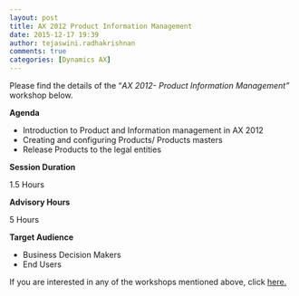 ```yaml
---
layout: post
title: AX 2012 Product Information Management
date: 2015-12-17 19:39
author: tejaswini.radhakrishnan
comments: true
categories: [Dynamics AX]
---
```

Please find the details of the “<em>AX 2012</em><em>- Product Information Management”</em> workshop below.

<strong>Agenda</strong>
<ul>
	<li>Introduction to Product and Information management in AX 2012</li>
	<li>Creating and configuring Products/ Products masters</li>
	<li>Release Products to the legal entities</li>
</ul>
<strong>Session Duration</strong>

1.5 Hours

<strong>Advisory Hours</strong>

5 Hours

<strong>Target Audience</strong>
<ul>
	<li>Business Decision Makers</li>
	<li>End Users</li>
</ul>
If you are interested in any of the workshops mentioned above, click <a href="mailto:blog_ptsdynamics@microsoft.com?Subject=Dynamics%20AX%20Workshops%20-%20Registration&amp;Body=PLEASE%20FILL%20IN%20THE%20FOLLOWING%20DETAILS%0A%0AName%3A%0ACompany%20Name%3A%0APartner%20ID%3A%0AContact%20number%3A%0AEmail%20ID%3A%0AProducts%20interested%20in%3A%0ASessions%20interested%20in%3A">here.</a>

&nbsp;
